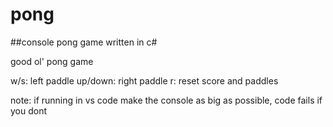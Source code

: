 # pong
##console pong game written in c\#

good ol' pong game

w/s: left paddle
up/down: right paddle
r: reset score and paddles

note: if running in vs code make the console as big as possible, code fails if you dont

